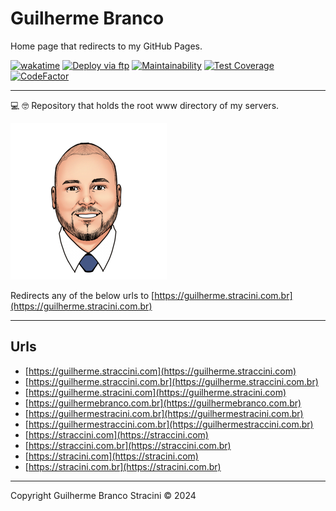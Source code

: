 # Guilherme Branco

Home page that redirects to my GitHub Pages.

[![wakatime](https://wakatime.com/badge/github/guibranco/GuilhermeBranco.svg)](https://wakatime.com/badge/github/guibranco/GuilhermeBranco)
[![Deploy via ftp](https://github.com/guibranco/GuilhermeBranco/actions/workflows/deploy.yml/badge.svg)](https://github.com/guibranco/GuilhermeBranco/actions/workflows/deploy.yml)
[![Maintainability](https://api.codeclimate.com/v1/badges/6bdfbbe0959962c9e87d/maintainability)](https://codeclimate.com/github/guibranco/GuilhermeBranco/maintainability)
[![Test Coverage](https://api.codeclimate.com/v1/badges/6bdfbbe0959962c9e87d/test_coverage)](https://codeclimate.com/github/guibranco/GuilhermeBranco/test_coverage)
[![CodeFactor](https://www.codefactor.io/repository/github/guibranco/GuilhermeBranco/badge)](https://www.codefactor.io/repository/github/guibranco/GuilhermeBranco)

---

💻 🤓 Repository that holds the root www directory of my servers.

![Guilherme Branco](Src/GuilhermeBranco.png)

Redirects any of the below urls to [https://guilherme.stracini.com.br](https://guilherme.stracini.com.br)

---

## Urls

- [https://guilherme.straccini.com](https://guilherme.straccini.com)
- [https://guilherme.straccini.com.br](https://guilherme.straccini.com.br)
- [https://guilherme.stracini.com](https://guilherme.stracini.com)
- [https://guilhermebranco.com.br](https://guilhermebranco.com.br)
- [https://guilhermestracini.com.br](https://guilhermestracini.com.br)
- [https://guilhermestraccini.com.br](https://guilhermestraccini.com.br)
- [https://straccini.com](https://straccini.com)
- [https://straccini.com.br](https://straccini.com.br)
- [https://stracini.com](https://stracini.com)
- [https://stracini.com.br](https://stracini.com.br)

---

Copyright Guilherme Branco Stracini © 2024
